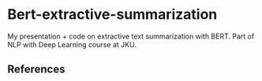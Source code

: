 # Bert-extractive-summarization

My presentation + code on extractive text summarization with BERT. 
Part of NLP with Deep Learning course at JKU. 

## References


